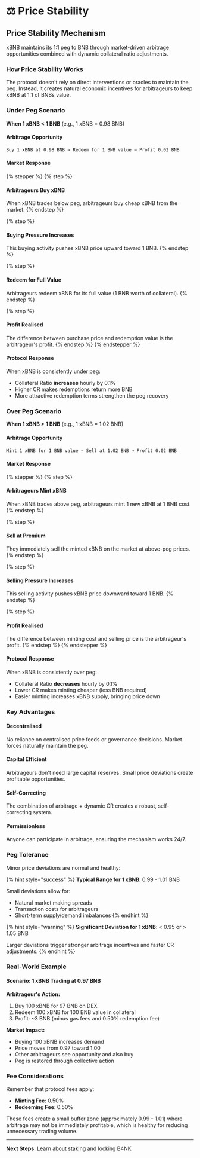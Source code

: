 # ⚖️ Price Stability

## Price Stability Mechanism

xBNB maintains its 1:1 peg to BNB through market-driven arbitrage opportunities combined with dynamic collateral ratio adjustments.

### How Price Stability Works

The protocol doesn't rely on direct interventions or oracles to maintain the peg. Instead, it creates natural economic incentives for arbitrageurs to keep xBNB at 1:1 of BNBs value.

### Under Peg Scenario

**When 1 xBNB < 1 BNB** (e.g., 1 xBNB = 0.98 BNB)

#### Arbitrage Opportunity

```
Buy 1 xBNB at 0.98 BNB → Redeem for 1 BNB value → Profit 0.02 BNB
```

#### Market Response

{% stepper %}
{% step %}
#### Arbitrageurs Buy xBNB

When xBNB trades below peg, arbitrageurs buy cheap xBNB from the market.
{% endstep %}

{% step %}
#### Buying Pressure Increases

This buying activity pushes xBNB price upward toward 1 BNB.
{% endstep %}

{% step %}
#### Redeem for Full Value

Arbitrageurs redeem xBNB for its full value (1 BNB worth of collateral).
{% endstep %}

{% step %}
#### Profit Realised

The difference between purchase price and redemption value is the arbitrageur's profit.
{% endstep %}
{% endstepper %}

#### Protocol Response

When xBNB is consistently under peg:

* Collateral Ratio **increases** hourly by 0.1%
* Higher CR makes redemptions return more BNB
* More attractive redemption terms strengthen the peg recovery

### Over Peg Scenario

**When 1 xBNB > 1 BNB** (e.g., 1 xBNB = 1.02 BNB)

#### Arbitrage Opportunity

```
Mint 1 xBNB for 1 BNB value → Sell at 1.02 BNB → Profit 0.02 BNB
```

#### Market Response

{% stepper %}
{% step %}
#### Arbitrageurs Mint xBNB

When xBNB trades above peg, arbitrageurs mint 1 new xBNB at 1 BNB cost.
{% endstep %}

{% step %}
#### Sell at Premium

They immediately sell the minted xBNB on the market at above-peg prices.
{% endstep %}

{% step %}
#### Selling Pressure Increases

This selling activity pushes xBNB price downward toward 1 BNB.
{% endstep %}

{% step %}
#### Profit Realised

The difference between minting cost and selling price is the arbitrageur's profit.
{% endstep %}
{% endstepper %}

#### Protocol Response

When xBNB is consistently over peg:

* Collateral Ratio **decreases** hourly by 0.1%
* Lower CR makes minting cheaper (less BNB required)
* Easier minting increases xBNB supply, bringing price down

### Key Advantages

#### Decentralised

No reliance on centralised price feeds or governance decisions. Market forces naturally maintain the peg.

#### Capital Efficient

Arbitrageurs don't need large capital reserves. Small price deviations create profitable opportunities.

#### Self-Correcting

The combination of arbitrage + dynamic CR creates a robust, self-correcting system.

#### Permissionless

Anyone can participate in arbitrage, ensuring the mechanism works 24/7.

### Peg Tolerance

Minor price deviations are normal and healthy:

{% hint style="success" %}
**Typical Range for 1 xBNB**: 0.99 - 1.01 BNB

Small deviations allow for:

* Natural market making spreads
* Transaction costs for arbitrageurs
* Short-term supply/demand imbalances
{% endhint %}

{% hint style="warning" %}
**Significant Deviation for 1 xBNB**: < 0.95 or > 1.05 BNB

Larger deviations trigger stronger arbitrage incentives and faster CR adjustments.
{% endhint %}

### Real-World Example

#### Scenario: 1 xBNB Trading at 0.97 BNB

**Arbitrageur's Action:**

1. Buy 100 xBNB for 97 BNB on DEX
2. Redeem 100 xBNB for 100 BNB value in collateral
3. Profit: \~3 BNB (minus gas fees and 0.50% redemption fee)

**Market Impact:**

* Buying 100 xBNB increases demand
* Price moves from 0.97 toward 1.00
* Other arbitrageurs see opportunity and also buy
* Peg is restored through collective action

### Fee Considerations

Remember that protocol fees apply:

* **Minting Fee**: 0.50%
* **Redeeming Fee**: 0.50%

These fees create a small buffer zone (approximately 0.99 - 1.01) where arbitrage may not be immediately profitable, which is healthy for reducing unnecessary trading volume.

***

**Next Steps**: Learn about staking and locking B4NK
